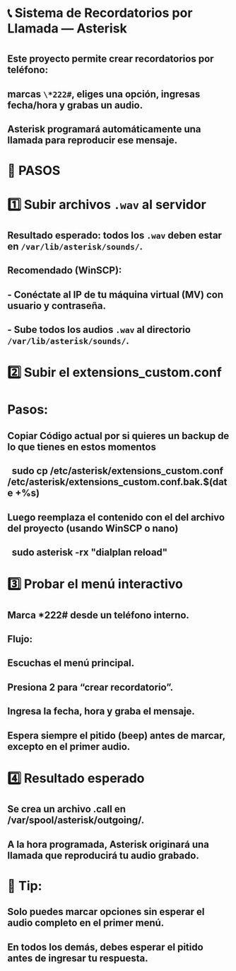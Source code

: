 # 📞 Sistema de Recordatorios por Llamada — Asterisk

# 

## Este proyecto permite crear recordatorios por teléfono:  

## marcas `\*222#`, eliges una opción, ingresas fecha/hora y grabas un audio.  

## Asterisk programará automáticamente una llamada para reproducir ese mensaje.

# 

# 🚀 PASOS

# 1️⃣ Subir archivos `.wav` al servidor

## **Resultado esperado:** todos los `.wav` deben estar en `/var/lib/asterisk/sounds/`.

## 

## **Recomendado (WinSCP):**

## \- Conéctate al IP de tu máquina virtual (MV) con usuario y contraseña.

## \- Sube todos los audios `.wav` al directorio `/var/lib/asterisk/sounds/`.

# 

# 2️⃣ Subir el extensions\_custom.conf

# 

# Pasos:

## Copiar Código actual por si quieres un backup de lo que tienes en estos momentos

## &nbsp;	sudo cp /etc/asterisk/extensions\_custom.conf /etc/asterisk/extensions\_custom.conf.bak.$(date +%s)

## Luego reemplaza el contenido con el del archivo del proyecto (usando WinSCP o nano)

## &nbsp;	sudo asterisk -rx "dialplan reload"

# 

# 3️⃣ Probar el menú interactivo

## Marca \*222# desde un teléfono interno.

## 

## Flujo:

## 

## Escuchas el menú principal.

## 

## Presiona 2 para “crear recordatorio”.

## 

## Ingresa la fecha, hora y graba el mensaje.

## 

## Espera siempre el pitido (beep) antes de marcar, excepto en el primer audio.

# 

# 4️⃣ Resultado esperado

## Se crea un archivo .call en /var/spool/asterisk/outgoing/.

## 

## A la hora programada, Asterisk originará una llamada que reproducirá tu audio grabado.

# 

# 📝 Tip:

## Solo puedes marcar opciones sin esperar el audio completo en el primer menú.

## En todos los demás, debes esperar el pitido antes de ingresar tu respuesta.

